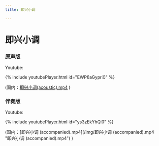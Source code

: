 ```yaml
---
title: 即兴小调

---
```

# 即兴小调

### 原声版

Youtube: 

{% include youtubePlayer.html id="EWP6aGypri0" %}

(国内：[即兴小调(acoustic).mp4](/img/即兴小调(acoustic).mp4 "即兴小调(acoustic).mp4") )

### 伴奏版

Youtube: 

{% include youtubePlayer.html id="ys3zEkYhQl0" %}

(国内：[即兴小调 (accompanied).mp4](/img/即兴小调 (accompanied).mp4 "即兴小调 (accompanied).mp4") )